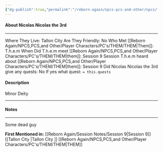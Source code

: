 ```yaml
---
{"dg-publish":true,"permalink":"/reborn-again/npcs-pcs-and-other/npcs/friendly/nicolas-nicolas-the-3rd/"}
---
```



#### About Nicolas Nicolas the 3rd
---
Where They Live: Tallon City 
Are They Friendly: No
Who Met [[Reborn Again/NPCS,PCS,and Other/Player Characters/PC's/THEM/THEM\|Them]]: T.h.e.m
When Did T.h.e.m meet [[Reborn Again/NPCS,PCS,and Other/Player Characters/PC's/THEM/THEM\|them]]: Session 9
Session T.h.e.m heard about [[Reborn Again/NPCS,PCS,and Other/Player Characters/PC's/THEM/THEM\|them]]: Session 9
Did Nicolas Nicolas the 3rd give any quests: No
	If yes what quest: `= this.quests`


#### Description
Minor Deity

---

#### Notes
---
Some dead guy 


**First Mentioned in:** [[Reborn Again/Session Notes/Session 9\|Session 9]]
[[Tallon City \|Tallon City ]]
[[Reborn Again/NPCS,PCS,and Other/Player Characters/PC's/THEM/THEM\|THEM]]
